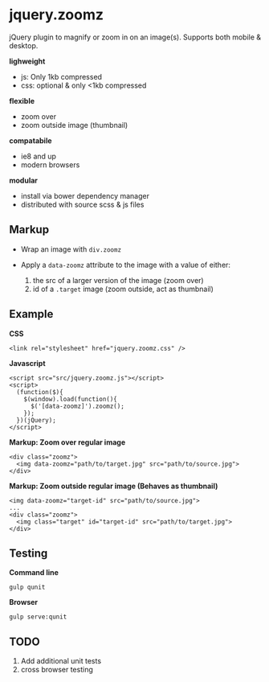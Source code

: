 # jquery.zoomz

jQuery plugin to magnify or zoom in on an image(s).
Supports both mobile & desktop.

**lighweight**

- js: Only 1kb compressed
- css: optional & only <1kb compressed

**flexible**

- zoom over
- zoom outside image (thumbnail)

**compatabile**

- ie8 and up
- modern browsers

**modular**

- install via bower dependency manager
- distributed with source scss & js files

## Markup

- Wrap an image with `div.zoomz`
- Apply a `data-zoomz` attribute to the image with a value of either:

  1. the src of a larger version of the image (zoom over)
  2. id of a `.target` image (zoom outside, act as thumbnail)

## Example

**CSS**

    <link rel="stylesheet" href="jquery.zoomz.css" />

**Javascript**

    <script src="src/jquery.zoomz.js"></script>
    <script>
      (function($){
        $(window).load(function(){
          $('[data-zoomz]').zoomz();
        });
      })(jQuery);
    </script>

**Markup: Zoom over regular image**

    <div class="zoomz">
      <img data-zoomz="path/to/target.jpg" src="path/to/source.jpg">
    </div>

**Markup: Zoom outside regular image (Behaves as thumbnail)**

    <img data-zoomz="target-id" src="path/to/source.jpg">
    ...
    <div class="zoomz">
      <img class="target" id="target-id" src="path/to/target.jpg">
    </div>

## Testing

**Command line**

    gulp qunit

**Browser**

    gulp serve:qunit

## TODO

1. Add additional unit tests
2. cross browser testing
